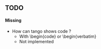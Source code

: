 TODO
----

#### Missing

- How can tango shows code ? 
  - With \begin{code} or \begin{verbatim}
  - Not implemented